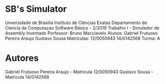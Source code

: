 # SB's Simulator

Unversidade de Brasilia
Instituto de Ciências Exatas
Departamento de Ciencia da Computaçao
Software Básico - 2/2019
Trabalho I - Simulador de Assembly Inventado
Porfessor: Bruno Macciavelo
Alunos: Gabriel Frutuoso Pereira Araujo
        Gustavo Sousa
Matrículas: 12/0050943
            14/0142568
Turma: A
<!-- 
É fornecido um arquivo Makefile para auxiliar na comiplação do trabalho.
Para compilar digite no terminal:

    $ make

O compilador usado neste trabalho foi o GCC versão 5.0.4 utilizando C++11. O sistema operacional foi o Ubuntu 16.04 64 bits. Não foi utilizado nenhuma IDE neste trabalho, apenas um editor de texto (Sublime 3).

O Makefile fornecido é capaz de rodar os testes necessários de forma automatizada.
Para rodar os testes digite no terminal:

    $ make test_simulator -->


# Autores
Gabriel Frutuoso Pereira Araujo - Matricula 12/0050943
Gustavo Sousa - Matricula 14/0142568
